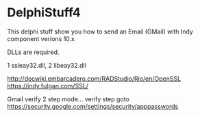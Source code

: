 # DelphiStuff4

This delphi stuff show you how to send an Email (GMail) with Indy component verions 10.x

DLLs are required.

  1 ssleay32.dll,
  2 libeay32.dll

  http://docwiki.embarcadero.com/RADStudio/Rio/en/OpenSSL
  https://indy.fulgan.com/SSL/
  
  Gmail verify 2 step mode...
  verify step goto https://security.google.com/settings/security/apppasswords
